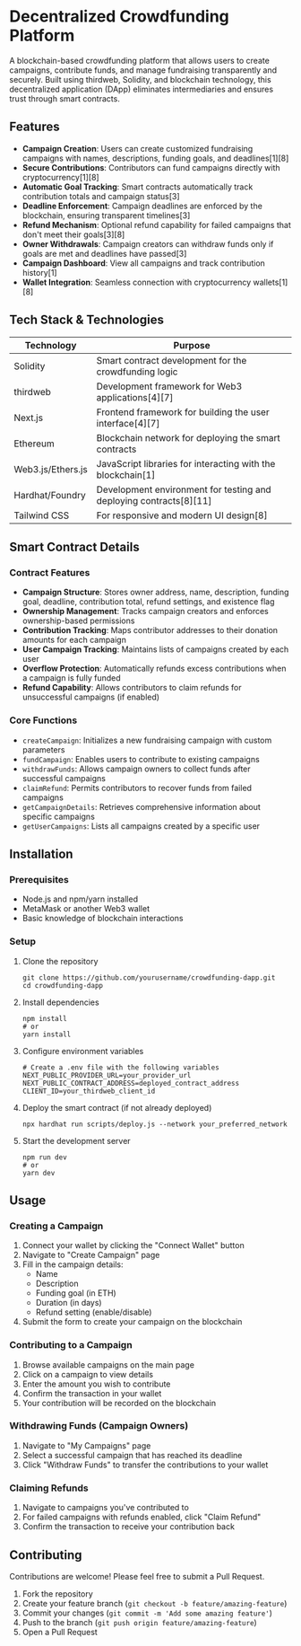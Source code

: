 # Decentralized Crowdfunding Platform

A blockchain-based crowdfunding platform that allows users to create campaigns, contribute funds, and manage fundraising transparently and securely. Built using thirdweb, Solidity, and blockchain technology, this decentralized application (DApp) eliminates intermediaries and ensures trust through smart contracts.

## Features

- **Campaign Creation**: Users can create customized fundraising campaigns with names, descriptions, funding goals, and deadlines[1][8]
- **Secure Contributions**: Contributors can fund campaigns directly with cryptocurrency[1][8]
- **Automatic Goal Tracking**: Smart contracts automatically track contribution totals and campaign status[3]
- **Deadline Enforcement**: Campaign deadlines are enforced by the blockchain, ensuring transparent timelines[3]
- **Refund Mechanism**: Optional refund capability for failed campaigns that don't meet their goals[3][8]
- **Owner Withdrawals**: Campaign creators can withdraw funds only if goals are met and deadlines have passed[3]
- **Campaign Dashboard**: View all campaigns and track contribution history[1]
- **Wallet Integration**: Seamless connection with cryptocurrency wallets[1][8]

## Tech Stack & Technologies

| Technology | Purpose |
|------------|---------|
| Solidity | Smart contract development for the crowdfunding logic |
| thirdweb | Development framework for Web3 applications[4][7] |
| Next.js | Frontend framework for building the user interface[4][7] |
| Ethereum | Blockchain network for deploying the smart contracts |
| Web3.js/Ethers.js | JavaScript libraries for interacting with the blockchain[1] |
| Hardhat/Foundry | Development environment for testing and deploying contracts[8][11] |
| Tailwind CSS | For responsive and modern UI design[8] |

## Smart Contract Details

### Contract Features

- **Campaign Structure**: Stores owner address, name, description, funding goal, deadline, contribution total, refund settings, and existence flag
- **Ownership Management**: Tracks campaign creators and enforces ownership-based permissions
- **Contribution Tracking**: Maps contributor addresses to their donation amounts for each campaign
- **User Campaign Tracking**: Maintains lists of campaigns created by each user
- **Overflow Protection**: Automatically refunds excess contributions when a campaign is fully funded
- **Refund Capability**: Allows contributors to claim refunds for unsuccessful campaigns (if enabled)

### Core Functions

- `createCampaign`: Initializes a new fundraising campaign with custom parameters
- `fundCampaign`: Enables users to contribute to existing campaigns
- `withdrawFunds`: Allows campaign owners to collect funds after successful campaigns
- `claimRefund`: Permits contributors to recover funds from failed campaigns
- `getCampaignDetails`: Retrieves comprehensive information about specific campaigns
- `getUserCampaigns`: Lists all campaigns created by a specific user

## Installation

### Prerequisites

- Node.js and npm/yarn installed
- MetaMask or another Web3 wallet
- Basic knowledge of blockchain interactions

### Setup

1. Clone the repository
   ```
   git clone https://github.com/yourusername/crowdfunding-dapp.git
   cd crowdfunding-dapp
   ```

2. Install dependencies
   ```
   npm install
   # or
   yarn install
   ```

3. Configure environment variables
   ```
   # Create a .env file with the following variables
   NEXT_PUBLIC_PROVIDER_URL=your_provider_url
   NEXT_PUBLIC_CONTRACT_ADDRESS=deployed_contract_address
   CLIENT_ID=your_thirdweb_client_id
   ```

4. Deploy the smart contract (if not already deployed)
   ```
   npx hardhat run scripts/deploy.js --network your_preferred_network
   ```

5. Start the development server
   ```
   npm run dev
   # or
   yarn dev
   ```

## Usage

### Creating a Campaign

1. Connect your wallet by clicking the "Connect Wallet" button
2. Navigate to "Create Campaign" page
3. Fill in the campaign details:
   - Name
   - Description
   - Funding goal (in ETH)
   - Duration (in days)
   - Refund setting (enable/disable)
4. Submit the form to create your campaign on the blockchain

### Contributing to a Campaign

1. Browse available campaigns on the main page
2. Click on a campaign to view details
3. Enter the amount you wish to contribute
4. Confirm the transaction in your wallet
5. Your contribution will be recorded on the blockchain

### Withdrawing Funds (Campaign Owners)

1. Navigate to "My Campaigns" page
2. Select a successful campaign that has reached its deadline
3. Click "Withdraw Funds" to transfer the contributions to your wallet

### Claiming Refunds

1. Navigate to campaigns you've contributed to
2. For failed campaigns with refunds enabled, click "Claim Refund"
3. Confirm the transaction to receive your contribution back

## Contributing

Contributions are welcome! Please feel free to submit a Pull Request.

1. Fork the repository
2. Create your feature branch (`git checkout -b feature/amazing-feature`)
3. Commit your changes (`git commit -m 'Add some amazing feature'`)
4. Push to the branch (`git push origin feature/amazing-feature`)
5. Open a Pull Request
